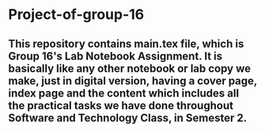 # Project-of-group-16

## This repository contains main.tex file, which is Group 16's Lab Notebook Assignment. It is basically like any other notebook or lab copy we make, just in digital version, having a cover page, index page and the content which includes all the practical tasks we have done throughout Software and Technology Class, in Semester 2.